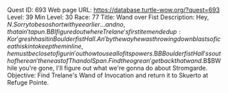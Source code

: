 Quest ID: 693
Web page URL: https://database.turtle-wow.org/?quest=693
Level: 39
Min Level: 30
Race: 77
Title: Wand over Fist
Description: Hey, $N. Sorry to be so short with ye earlier... and no, that ain't a pun.$B$BI figured out where Trelane's first item ended up: Kor'gresh has it in Boulderfist Hall. An' by the way he was throwing down blasts of ice at his kin to keep them in line, he must be close to figurin' out how to use all of its powers.$B$BBoulderfist Hall's south of here an' then east of Thandol Span. Find the ogre an' get back that wand.$B$BWhile you're gone, I'll figure out what we're gonna do about Stromgarde.
Objective: Find Trelane's Wand of Invocation and return it to Skuerto at Refuge Pointe.

